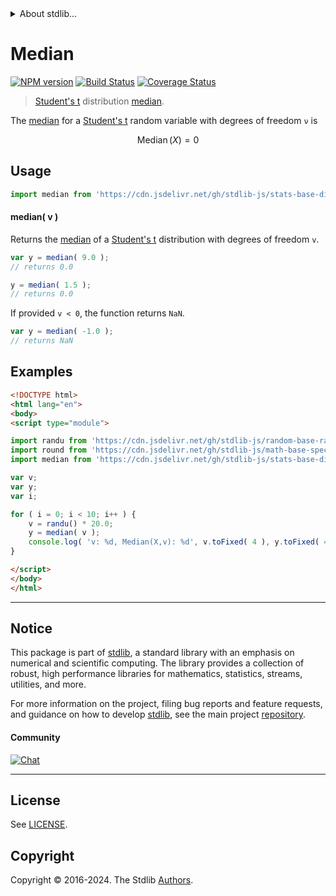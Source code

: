 <!--

@license Apache-2.0

Copyright (c) 2018 The Stdlib Authors.

Licensed under the Apache License, Version 2.0 (the "License");
you may not use this file except in compliance with the License.
You may obtain a copy of the License at

   http://www.apache.org/licenses/LICENSE-2.0

Unless required by applicable law or agreed to in writing, software
distributed under the License is distributed on an "AS IS" BASIS,
WITHOUT WARRANTIES OR CONDITIONS OF ANY KIND, either express or implied.
See the License for the specific language governing permissions and
limitations under the License.

-->


<details>
  <summary>
    About stdlib...
  </summary>
  <p>We believe in a future in which the web is a preferred environment for numerical computation. To help realize this future, we've built stdlib. stdlib is a standard library, with an emphasis on numerical and scientific computation, written in JavaScript (and C) for execution in browsers and in Node.js.</p>
  <p>The library is fully decomposable, being architected in such a way that you can swap out and mix and match APIs and functionality to cater to your exact preferences and use cases.</p>
  <p>When you use stdlib, you can be absolutely certain that you are using the most thorough, rigorous, well-written, studied, documented, tested, measured, and high-quality code out there.</p>
  <p>To join us in bringing numerical computing to the web, get started by checking us out on <a href="https://github.com/stdlib-js/stdlib">GitHub</a>, and please consider <a href="https://opencollective.com/stdlib">financially supporting stdlib</a>. We greatly appreciate your continued support!</p>
</details>

# Median

[![NPM version][npm-image]][npm-url] [![Build Status][test-image]][test-url] [![Coverage Status][coverage-image]][coverage-url] <!-- [![dependencies][dependencies-image]][dependencies-url] -->

> [Student's t][t-distribution] distribution [median][median].

<!-- Section to include introductory text. Make sure to keep an empty line after the intro `section` element and another before the `/section` close. -->

<section class="intro">

The [median][median] for a [Student's t][t-distribution] random variable with degrees of freedom `ν` is

<!-- <equation class="equation" label="eq:t_median" align="center" raw="\operatorname{Median}\left( X \right) = 0" alt="Median for a Student's t distribution."> -->

```math
\mathop{\mathrm{Median}}\left( X \right) = 0
```

<!-- <div class="equation" align="center" data-raw-text="\operatorname{Median}\left( X \right) = 0" data-equation="eq:t_median">
    <img src="https://cdn.jsdelivr.net/gh/stdlib-js/stdlib@51534079fef45e990850102147e8945fb023d1d0/lib/node_modules/@stdlib/stats/base/dists/t/median/docs/img/equation_t_median.svg" alt="Median for a Student's t distribution.">
    <br>
</div> -->

<!-- </equation> -->

</section>

<!-- /.intro -->

<!-- Package usage documentation. -->



<section class="usage">

## Usage

```javascript
import median from 'https://cdn.jsdelivr.net/gh/stdlib-js/stats-base-dists-t-median@esm/index.mjs';
```

#### median( v )

Returns the [median][median] of a [Student's t][t-distribution] distribution with degrees of freedom `v`.

```javascript
var y = median( 9.0 );
// returns 0.0

y = median( 1.5 );
// returns 0.0
```

If provided `v < 0`, the function returns `NaN`.

```javascript
var y = median( -1.0 );
// returns NaN
```

</section>

<!-- /.usage -->

<!-- Package usage notes. Make sure to keep an empty line after the `section` element and another before the `/section` close. -->

<section class="notes">

</section>

<!-- /.notes -->

<!-- Package usage examples. -->

<section class="examples">

## Examples

<!-- eslint no-undef: "error" -->

```html
<!DOCTYPE html>
<html lang="en">
<body>
<script type="module">

import randu from 'https://cdn.jsdelivr.net/gh/stdlib-js/random-base-randu@esm/index.mjs';
import round from 'https://cdn.jsdelivr.net/gh/stdlib-js/math-base-special-round@esm/index.mjs';
import median from 'https://cdn.jsdelivr.net/gh/stdlib-js/stats-base-dists-t-median@esm/index.mjs';

var v;
var y;
var i;

for ( i = 0; i < 10; i++ ) {
    v = randu() * 20.0;
    y = median( v );
    console.log( 'v: %d, Median(X,v): %d', v.toFixed( 4 ), y.toFixed( 4 ) );
}

</script>
</body>
</html>
```

</section>

<!-- /.examples -->

<!-- Section to include cited references. If references are included, add a horizontal rule *before* the section. Make sure to keep an empty line after the `section` element and another before the `/section` close. -->

<section class="references">

</section>

<!-- /.references -->

<!-- Section for related `stdlib` packages. Do not manually edit this section, as it is automatically populated. -->

<section class="related">

</section>

<!-- /.related -->

<!-- Section for all links. Make sure to keep an empty line after the `section` element and another before the `/section` close. -->


<section class="main-repo" >

* * *

## Notice

This package is part of [stdlib][stdlib], a standard library with an emphasis on numerical and scientific computing. The library provides a collection of robust, high performance libraries for mathematics, statistics, streams, utilities, and more.

For more information on the project, filing bug reports and feature requests, and guidance on how to develop [stdlib][stdlib], see the main project [repository][stdlib].

#### Community

[![Chat][chat-image]][chat-url]

---

## License

See [LICENSE][stdlib-license].


## Copyright

Copyright &copy; 2016-2024. The Stdlib [Authors][stdlib-authors].

</section>

<!-- /.stdlib -->

<!-- Section for all links. Make sure to keep an empty line after the `section` element and another before the `/section` close. -->

<section class="links">

[npm-image]: http://img.shields.io/npm/v/@stdlib/stats-base-dists-t-median.svg
[npm-url]: https://npmjs.org/package/@stdlib/stats-base-dists-t-median

[test-image]: https://github.com/stdlib-js/stats-base-dists-t-median/actions/workflows/test.yml/badge.svg?branch=v0.2.2
[test-url]: https://github.com/stdlib-js/stats-base-dists-t-median/actions/workflows/test.yml?query=branch:v0.2.2

[coverage-image]: https://img.shields.io/codecov/c/github/stdlib-js/stats-base-dists-t-median/main.svg
[coverage-url]: https://codecov.io/github/stdlib-js/stats-base-dists-t-median?branch=main

<!--

[dependencies-image]: https://img.shields.io/david/stdlib-js/stats-base-dists-t-median.svg
[dependencies-url]: https://david-dm.org/stdlib-js/stats-base-dists-t-median/main

-->

[chat-image]: https://img.shields.io/gitter/room/stdlib-js/stdlib.svg
[chat-url]: https://app.gitter.im/#/room/#stdlib-js_stdlib:gitter.im

[stdlib]: https://github.com/stdlib-js/stdlib

[stdlib-authors]: https://github.com/stdlib-js/stdlib/graphs/contributors

[umd]: https://github.com/umdjs/umd
[es-module]: https://developer.mozilla.org/en-US/docs/Web/JavaScript/Guide/Modules

[deno-url]: https://github.com/stdlib-js/stats-base-dists-t-median/tree/deno
[deno-readme]: https://github.com/stdlib-js/stats-base-dists-t-median/blob/deno/README.md
[umd-url]: https://github.com/stdlib-js/stats-base-dists-t-median/tree/umd
[umd-readme]: https://github.com/stdlib-js/stats-base-dists-t-median/blob/umd/README.md
[esm-url]: https://github.com/stdlib-js/stats-base-dists-t-median/tree/esm
[esm-readme]: https://github.com/stdlib-js/stats-base-dists-t-median/blob/esm/README.md
[branches-url]: https://github.com/stdlib-js/stats-base-dists-t-median/blob/main/branches.md

[stdlib-license]: https://raw.githubusercontent.com/stdlib-js/stats-base-dists-t-median/main/LICENSE

[t-distribution]: https://en.wikipedia.org/wiki/Student%27s_t-distribution

[median]: https://en.wikipedia.org/wiki/Median

</section>

<!-- /.links -->
